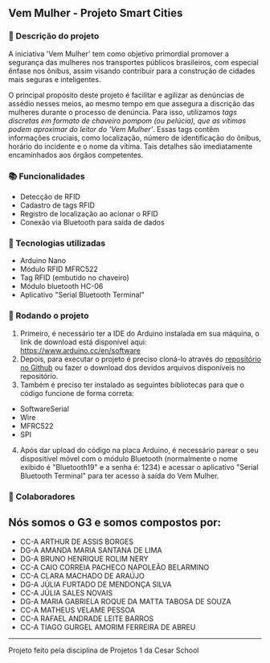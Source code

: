 ## Vem Mulher - Projeto Smart Cities

### 📝 Descrição do projeto
  A iniciativa 'Vem Mulher' tem como objetivo primordial promover a segurança das mulheres nos transportes públicos brasileiros, com especial ênfase nos ônibus, assim visando contribuir para a construção de cidades mais seguras e inteligentes.
  
  O principal propósito deste projeto é facilitar e agilizar as denúncias de assédio nesses meios, ao mesmo tempo em que assegura a discrição das mulheres durante o processo de denúncia. Para isso, utilizamos _tags discretas em formato de chaveiro pompom (ou pelúcia), que as vítimas podem aproximar do leitor do 'Vem Mulher'_. Essas tags contêm informações cruciais, como localização, número de identificação do ônibus, horário do incidente e o nome da vítima. Tais detalhes são imediatamente encaminhados aos órgãos competentes.

### 📚 Funcionalidades
* Detecção de RFID
* Cadastro de tags RFID
* Registro de localização ao acionar o RFID
* Conexão via Bluetooth para saída de dados

### 🔧 Tecnologias utilizadas
* Arduino Nano
* Módulo RFID MFRC522
* Tag RFID (embutido no chaveiro)
* Módulo bluetooth HC-06
* Aplicativo "Serial Bluetooth Terminal"

### 🚀 Rodando o projeto
1. Primeiro, é necessário ter a IDE do Arduino instalada em sua máquina, o link de download está disponível aqui: https://www.arduino.cc/en/software
2. Depois, para executar o projeto é preciso cloná-lo através do [repositório no Github](https://github.com/ticogafa/vem_mulher) ou fazer o download dos devidos arquivos disponíveis no repositório.
3. Também é  preciso ter instalado as seguintes bibliotecas para que o código funcione de forma correta:
* SoftwareSerial
* Wire
* MFRC522
* SPI
4. Após dar upload do código na placa Arduino, é necessário parear o seu dispositível móvel com o módulo Bluetooth (normalmente o nome exibido é "Bluetooth19" e a senha é: 1234) e acessar o aplicativo "Serial Bluetooth Terminal" para ter acesso à saída do Vem Mulher.

### 🤝 Colaboradores
Nós somos o G3 e somos compostos por:
---------------------------------------------
* CC-A ARTHUR DE ASSIS BORGES 
* DG-A AMANDA MARIA SANTANA DE LIMA 
* DG-A BRUNO HENRIQUE ROLIM NERY 
* CC-A CAIO CORREIA PACHECO NAPOLEÃO BELARMINO 
* CC-A CLARA MACHADO DE ARAÚJO 
* DG-A JÚLIA FURTADO DE MENDONÇA SILVA 
* CC-A JÚLIA SALES NOVAIS  
* DG-A MARIA GABRIELA ROQUE DA MATTA TABOSA DE SOUZA 
* CC-A MATHEUS VELAME PESSOA 
* CC-A RAFAEL ANDRADE LEITE BARROS 
* CC-A TIAGO GURGEL AMORIM FERREIRA DE ABREU 
----------------------------------------------
Projeto feito pela disciplina de Projetos 1 da Cesar School
